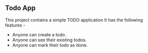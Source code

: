 ## Todo App

This project contains a simple TODO application
It has the following features - 
- Anyone can create a todo.
- Anyone can see their existing todos.
- Anyone can mark their todo as done.